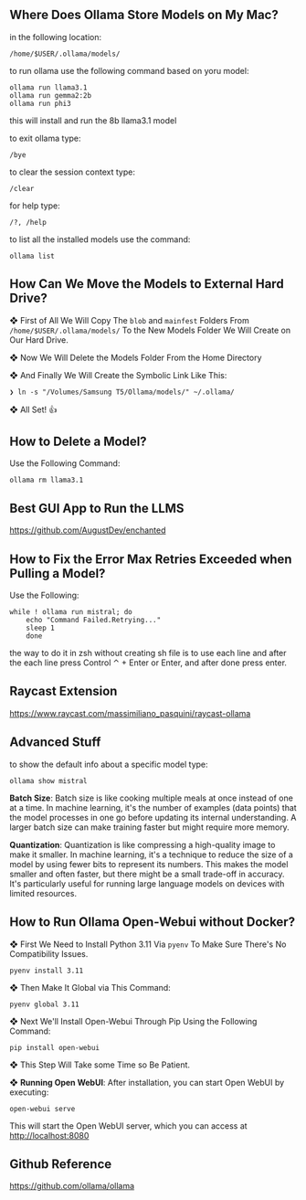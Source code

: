 ## Where Does Ollama Store Models on My Mac? 

in the following location: 

```
/home/$USER/.ollama/models/
```

to run ollama use the following command based on yoru model: 

```
ollama run llama3.1
ollama run gemma2:2b
ollama run phi3
```

this will install and run the 8b llama3.1 model

to exit ollama type: 

```
/bye
```

to clear the session context type: 

```
/clear
```

for help type: 

```
/?, /help
```

to list all the installed models use the command: 

```
ollama list
```



## How Can We Move the Models to External Hard Drive? 

❖ First of All We Will Copy The `blob` and `mainfest` Folders From `/home/$USER/.ollama/models/` To the New Models Folder We Will Create on Our Hard Drive. 

❖ Now We Will Delete the Models Folder From the Home Directory 

❖ And Finally We Will Create the Symbolic Link Like This: 

```
❯ ln -s "/Volumes/Samsung T5/Ollama/models/" ~/.ollama/
```

❖ All Set! 👍 

## How to Delete a Model?

Use the Following Command: 

```
ollama rm llama3.1
```

## Best GUI App to Run the LLMS

https://github.com/AugustDev/enchanted

## How to Fix the Error Max Retries Exceeded when Pulling a Model?

Use the Following: 

```
while ! ollama run mistral; do
	echo "Command Failed.Retrying..."
	sleep 1
	done
```

the way to do it in zsh without creating sh file is to use each line and after the each line press Control ⌃ + Enter or Enter, and after done press enter. 

## Raycast Extension

https://www.raycast.com/massimiliano_pasquini/raycast-ollama

## Advanced Stuff

to show the default info about a specific model type: 

```
ollama show mistral
```

**Batch Size**: Batch size is like cooking multiple meals at once instead of one at a time. In machine learning, it's the number of examples (data points) that the model processes in one go before updating its internal understanding. A larger batch size can make training faster but might require more memory.

**Quantization**: Quantization is like compressing a high-quality image to make it smaller. In machine learning, it's a technique to reduce the size of a model by using fewer bits to represent its numbers. This makes the model smaller and often faster, but there might be a small trade-off in accuracy. It's particularly useful for running large language models on devices with limited resources.



## How to Run Ollama Open-Webui without Docker?

❖ First We Need to Install Python 3.11 Via `pyenv` To Make Sure There's No Compatibility Issues. 

```
pyenv install 3.11
```

❖ Then Make It Global via This Command: 

```
pyenv global 3.11
```

❖ Next We'll Install Open-Webui Through Pip Using the Following Command: 

```
pip install open-webui
```

❖ This Step Will Take some Time so Be Patient. 

❖ **Running Open WebUI**: After installation, you can start Open WebUI by executing:

```
open-webui serve
```

This will start the Open WebUI server, which you can access at [http://localhost:8080](http://localhost:8080/)



## Github Reference

https://github.com/ollama/ollama

